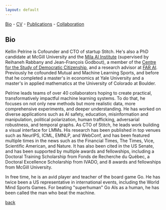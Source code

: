 ```yaml
---
layout: default
---
```


[Bio](./bio.html) - [CV](https://github.com/kellinpelrine/kellinpelrine.github.io/raw/master/assets/KPelrine%20CV.pdf) - [Publications](./publications.html) - [Collaboration](./coming-soon.html)

## Bio

Kellin Pelrine is Cofounder and CTO of startup Stitch. He's also a PhD candidate at McGill University and the [Mila AI Institute](https://mila.quebec/en/) (supervised by Reihaneh Rabbany and Jean-François Godbout), a member of the [Centre for the Study of Democratic Citizenship](https://csdc-cecd.ca/), and a research advisor at [FAR AI](https://far.ai/). Previously he cofounded Mutual and Machine Learning Sports, and before that he completed a master's in economics at Yale University and a master's in applied mathematics at the University of Colorado at Boulder.

Pelrine leads teams of over 40 collaborators hoping to create practical, transformatively impactful machine learning systems. To do that, he focuses on not only new methods but more realistic data, more comprehensive experiments, and deeper understanding. He has worked on diverse applications such as AI safety, education, misinformation and manipulation, political polarization, human trafficking, adversarial robustness, and temporal graphs. As CTO of Stitch, he leads work building a visual interface for LMMs. His research has been published in top venues such as NeurIPS, ICML, EMNLP, and WebConf, and has been featured multiple times in the news such as the Financial Times, The Times, Vice, Scientific American, and Nature. It has also been cited in the US Senate, and has been supported by multiple awards and fellowships, including a Doctoral Training Scholarship from Fonds de Recherche du Québec, a Doctoral Excellence Scholarship from IVADO, and 8 awards and fellowships from McGill University.

In free time, he is an avid player and teacher of the board game Go. He has twice been a US representative in international events, including the World Mind Sports Games. For beating "superhuman" Go AIs as a human, he has been called the man who beat the machine.

[back](./)
